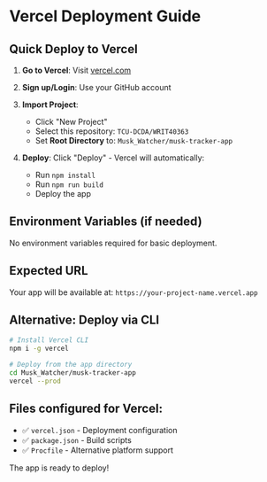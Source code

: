 # Vercel Deployment Guide

## Quick Deploy to Vercel

1. **Go to Vercel**: Visit [vercel.com](https://vercel.com)

2. **Sign up/Login**: Use your GitHub account

3. **Import Project**: 
   - Click "New Project"
   - Select this repository: `TCU-DCDA/WRIT40363`
   - Set **Root Directory** to: `Musk_Watcher/musk-tracker-app`

4. **Deploy**: Click "Deploy" - Vercel will automatically:
   - Run `npm install`
   - Run `npm run build` 
   - Deploy the app

## Environment Variables (if needed)
No environment variables required for basic deployment.

## Expected URL
Your app will be available at: `https://your-project-name.vercel.app`

## Alternative: Deploy via CLI

```bash
# Install Vercel CLI
npm i -g vercel

# Deploy from the app directory
cd Musk_Watcher/musk-tracker-app
vercel --prod
```

## Files configured for Vercel:
- ✅ `vercel.json` - Deployment configuration
- ✅ `package.json` - Build scripts
- ✅ `Procfile` - Alternative platform support

The app is ready to deploy!
